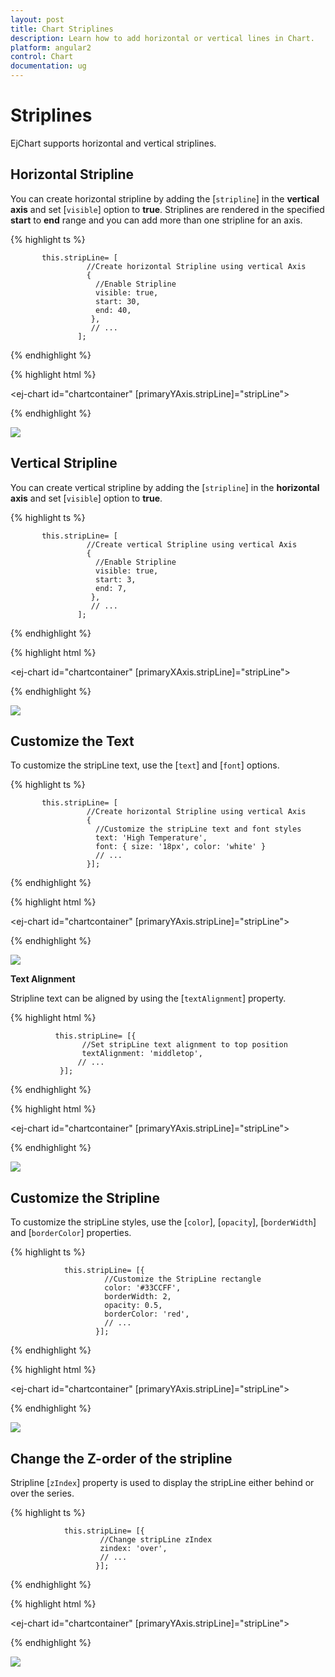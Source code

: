 ```yaml
---
layout: post
title: Chart Striplines
description: Learn how to add horizontal or vertical lines in Chart.                                                  
platform: angular2
control: Chart
documentation: ug
---
```


# Striplines

EjChart supports horizontal and vertical striplines. 

## Horizontal Stripline

You can create horizontal stripline by adding the [`stripline`] in the **vertical axis** and set [`visible`] option to **true**. Striplines are rendered in the specified **start** to **end** range and you can add more than one stripline for an axis.


{% highlight ts %}

           this.stripLine= [
                     //Create horizontal Stripline using vertical Axis
                     {
                       //Enable Stripline
                       visible: true,
                       start: 30,
                       end: 40,
                      },
                      // ...
                   ];

{% endhighlight %}


{% highlight html %}

   <ej-chart id="chartcontainer" [primaryYAxis.stripLine]="stripLine">
   </ej-chart> 

{% endhighlight %}


![](Striplines_images/Striplines_img1.png)


## Vertical Stripline

You can create vertical stripline by adding the [`stripline`] in the **horizontal axis** and set [`visible`] option to **true**.  

{% highlight ts %}

           this.stripLine= [
                     //Create vertical Stripline using vertical Axis
                     {
                       //Enable Stripline
                       visible: true,
                       start: 3,
                       end: 7,
                      },
                      // ...
                   ];

{% endhighlight %}

{% highlight html %}

   <ej-chart id="chartcontainer" [primaryXAxis.stripLine]="stripLine">
   </ej-chart> 

{% endhighlight %}

![](Striplines_images/Striplines_img2.png)


## Customize the Text

To customize the stripLine text, use the [`text`] and [`font`] options. 

{% highlight ts %}

           this.stripLine= [
                     //Create horizontal Stripline using vertical Axis
                     {
                       //Customize the stripLine text and font styles
                       text: 'High Temperature',
                       font: { size: '18px', color: 'white' }      
                       // ...  
                     }];

{% endhighlight %}

{% highlight html %}

   <ej-chart id="chartcontainer" [primaryYAxis.stripLine]="stripLine">
   </ej-chart> 

{% endhighlight %}

![](Striplines_images/Striplines_img3.png)
	

**Text Alignment**

Stripline text can be aligned by using the [`textAlignment`] property.  

{% highlight html %}

              this.stripLine= [{
                    //Set stripLine text alignment to top position
                    textAlignment: 'middletop',        
                   // ...                         
               }];

{% endhighlight %}

{% highlight html %}

   <ej-chart id="chartcontainer" [primaryYAxis.stripLine]="stripLine">
   </ej-chart> 

{% endhighlight %}

![](Striplines_images/Striplines_img4.png)


## Customize the Stripline

To customize the stripLine styles, use the [`color`], [`opacity`], [`borderWidth`] and [`borderColor`] properties. 

{% highlight ts %}

                this.stripLine= [{
                         //Customize the StripLine rectangle
                         color: '#33CCFF',
                         borderWidth: 2,
                         opacity: 0.5,
                         borderColor: 'red',  
                         // ...
                       }];

{% endhighlight %}

{% highlight html %}

   <ej-chart id="chartcontainer" [primaryYAxis.stripLine]="stripLine">
   </ej-chart> 

{% endhighlight %}

![](Striplines_images/Striplines_img5.png)


## Change the Z-order of the stripline

Stripline [`zIndex`] property is used to display the stripLine either behind or over the series.  

{% highlight ts %}

                this.stripLine= [{
                        //Change stripLine zIndex
                        zindex: 'over',
                        // ...
                       }];

{% endhighlight %}

{% highlight html %}

   <ej-chart id="chartcontainer" [primaryYAxis.stripLine]="stripLine">
   </ej-chart> 

{% endhighlight %}

![](Striplines_images/Striplines_img6.png)
